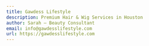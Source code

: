 ```yaml
---
title: Gawdess Lifestyle
description: Premium Hair & Wig Services in Houston
author: Sarah – Beauty Consultant
email: info@gawdesslifestyle.com
url: https://gawdesslifestyle.com
---
```


